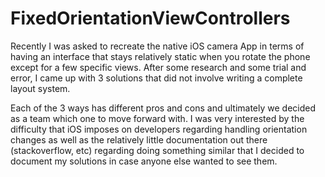 # FixedOrientationViewControllers

Recently I was asked to recreate the native iOS camera App in terms of having an interface that stays relatively static when you rotate the phone except for a few specific views. After some research and some trial and error, I came up with 3 solutions that did not involve writing a complete layout system.

Each of the 3 ways has different pros and cons and ultimately we decided as a team which one to move forward with. I was very interested by the difficulty that iOS imposes on developers regarding handling orientation changes as well as the relatively little documentation out there (stackoverflow, etc) regarding doing something similar that I decided to document my solutions in case anyone else wanted to see them.
